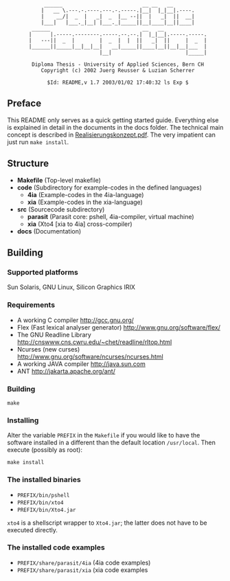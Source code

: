 
                ______                          __ __   __       
               |   __ \.---.-.----.---.-.-----.|__|  |_|__|.----.
               |    __/|  _  |   _|  _  |__ --||  |   _|  ||  __|
               |___|   |___._|__| |___._|_____||__|____|__||____|
            ______                              __   __              
           |      |.-----.--------.-----.--.--.|  |_|__|.-----.-----.
           |   ---||  _  |        |  _  |  |  ||   _|  ||     |  _  |
           |______||_____|__|__|__|   __|_____||____|__||__|__|___  |
                                  |__|                        |_____|

            Diploma Thesis - University of Applied Sciences, Bern CH
               Copyright (c) 2002 Juerg Reusser & Luzian Scherrer

                 $Id: README,v 1.7 2003/01/02 17:40:32 ls Exp $





## Preface

This README only serves as a quick getting started guide. Everything 
else is explained in detail in the documents in the docs folder. 
The technical main concept is described in [Realisierungskonzept.pdf](docs/Realisierungskonzept.pdf).
The very impatient can just run `make install`.

## Structure

- **Makefile** (Top-level makefile)
- **code** (Subdirectory for example-codes in the defined languages)
  - **4ia** (Example-codes in the 4ia-language)
  - **xia** (Example-codes in the xia-language)
- **src** (Sourcecode subdirectory)
  - **parasit** (Parasit core: pshell, 4ia-compiler, virtual machine)
  - **xia** (Xto4 [xia to 4ia] cross-compiler)
- **docs** (Documentation)

## Building

### Supported platforms

Sun Solaris, GNU Linux, Silicon Graphics IRIX

### Requirements

- A working C compiler http://gcc.gnu.org/
- Flex (Fast lexical analyser generator) http://www.gnu.org/software/flex/
- The GNU Readline Library http://cnswww.cns.cwru.edu/~chet/readline/rltop.html
- Ncurses (new curses) http://www.gnu.org/software/ncurses/ncurses.html
- A working JAVA compiler http://java.sun.com
- ANT http://jakarta.apache.org/ant/

### Building

`make`

### Installing

Alter the variable `PREFIX` in the `Makefile` if you would like to have
the software installed in a different than the default location 
`/usr/local`. Then execute (possibly as root):

`make install`

### The installed binaries
     
- `PREFIX/bin/pshell`
- `PREFIX/bin/xto4`
- `PREFIX/bin/Xto4.jar`

`xto4` is a shellscript wrapper to `Xto4.jar`; the latter does not have
to be executed directly.

### The installed code examples

- `PREFIX/share/parasit/4ia` (4ia code examples)
- `PREFIX/share/parasit/xia` (xia code examples

